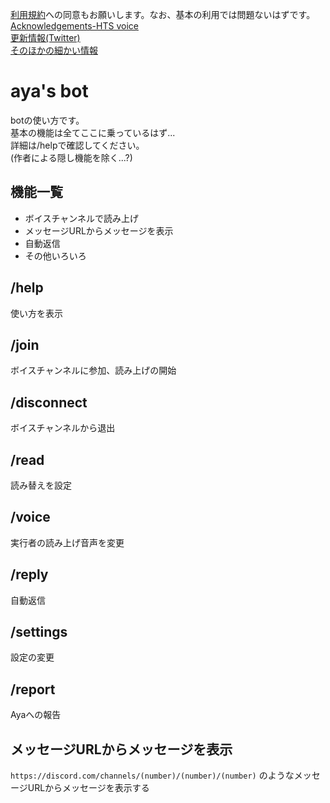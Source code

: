 [利用規約](https://github.com/aya-0p/discord-bot/blob/main/利用規約等.md)への同意もお願いします。なお、基本の利用では問題ないはずです。  
[Acknowledgements-HTS voice](https://github.com/aya-0p/discord-bot/blob/main/Acknowledgements(HTS%20voice))  
[更新情報(Twitter)](https://twitter.com/ayas_bot)  
[そのほかの細かい情報](https://github.com/aya-0p/discord-bot/blob/main/other.md)
# aya's bot
botの使い方です。  
基本の機能は全てここに乗っているはず...  
詳細は/helpで確認してください。    
(作者による隠し機能を除く...?)  
## 機能一覧
- ボイスチャンネルで読み上げ  
- メッセージURLからメッセージを表示  
- 自動返信
- その他いろいろ
## /help
使い方を表示
## /join
ボイスチャンネルに参加、読み上げの開始
## /disconnect
ボイスチャンネルから退出
## /read
読み替えを設定
## /voice
実行者の読み上げ音声を変更
## /reply
自動返信
## /settings
設定の変更  
## /report
Ayaへの報告
## メッセージURLからメッセージを表示
`https://discord.com/channels/(number)/(number)/(number)` のようなメッセージURLからメッセージを表示する
